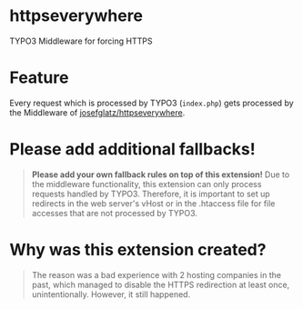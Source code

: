 # httpseverywhere

TYPO3 Middleware for forcing HTTPS

# Feature

Every request which is processed by TYPO3 (`index.php`) gets processed by the
Middleware
of [josefglatz/httpseverywhere](https://packagist.org/packages/josefglatz/httpseverywhere).

# Please add additional fallbacks!

> **Please add your own fallback rules on top of this extension!** Due to the
> middleware functionality,
> this extension can only process requests handled by TYPO3. Therefore, it is
> important to set up redirects in the web server's vHost or in the .htaccess
> file for file accesses that are not processed by TYPO3.

# Why was this extension created?

> The reason was a bad experience with 2 hosting companies in the past, which
> managed to disable the HTTPS redirection at least once, unintentionally.
> However, it still happened.
